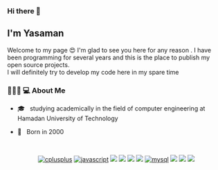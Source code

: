 ### Hi there 👋<h2> I'm Yasaman</h2>

Welcome to my page 😍 I'm glad to see you here for any reason . I have been programming for several years
and this is the place to publish my open source projects.<br>
I will definitely try to develop my code here in my spare time
<h3> 👩🏻‍💻 💻 About Me </h3>



- 🎓 &nbsp; studying academically in the field of computer engineering at Hamadan University of Technology


- 🎂 &nbsp; Born in 2000




<br>

<p align="center">
<a href="https://github.com/yonessohrabi"><img src="https://img.shields.io/badge/C++-4B0082.svg?style=for-the-badge&logo=c%2B%2B&logoColor=4B0082&labelColor=ffffff" alt="cplusplus"></a>
<a href="https://github.com/yonessohrabi"><img src="https://img.shields.io/badge/JS-f5f542.svg?style=for-the-badge&logo=javascript&logoColor=f5f542&labelColor=ffffff" alt="javascript"></a>
<a href="https://github.com/yonessohrabi"><img src="https://img.shields.io/badge/PHP-777BB4?style=for-the-badge&logo=php&logoColor=white"></a>
<a href="https://github.com/yonessohrabi"><img src="https://img.shields.io/badge/Laravel-FF2D20?style=for-the-badge&logo=laravel&logoColor=white"></a>
<a href="https://github.com/yonessohrabi"><img src="https://img.shields.io/badge/Vue.js-35495E?style=for-the-badge&logo=vue.js&logoColor=4FC08D"></a>
<a href="https://github.com/yonessohrabi"><img src="https://img.shields.io/badge/Java-ED8B00?style=for-the-badge&logo=java&logoColor=white"></a>
<a href="https://github.com/yonessohrabi"><img src="https://img.shields.io/badge/mysql-3aabe8.svg?style=for-the-badge&logo=mysql&logoColor=3aabe8&labelColor=ffffff" alt="mysql"></a>
<a href="https://github.com/yonessohrabi"><img src="https://img.shields.io/badge/Tailwind_CSS-38B2AC?style=for-the-badge&logo=tailwind-css&logoColor=white"></a>
<a href="https://github.com/yonessohrabi"><img src="https://img.shields.io/badge/Bootstrap-563D7C?style=for-the-badge&logo=bootstrap&logoColor=white"></a>
<a href="https://github.com/yonessohrabi"><img src="https://img.shields.io/badge/Ubuntu-E95420?style=for-the-badge&logo=ubuntu&logoColor=white"></a>
</p>





